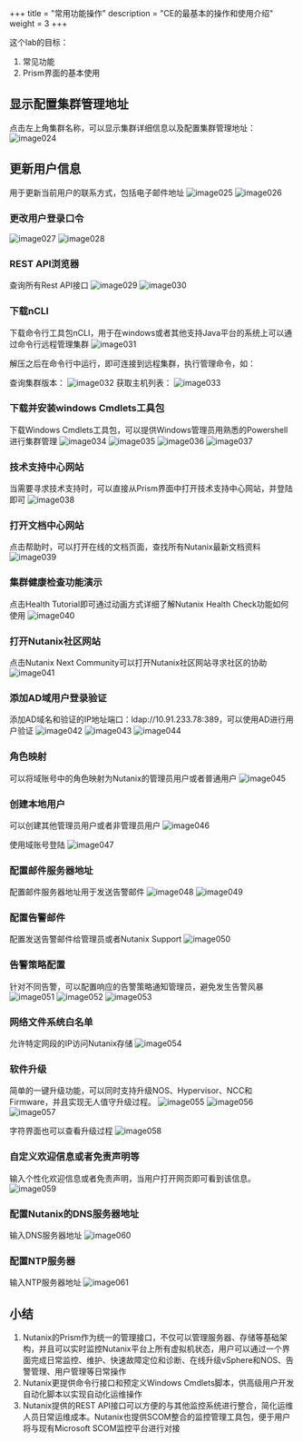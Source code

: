 +++
title = "常用功能操作"
description = "CE的最基本的操作和使用介绍"
weight = 3
+++

这个lab的目标：

1. 常见功能
2. Prism界面的基本使用

## 显示配置集群管理地址

点击左上角集群名称，可以显示集群详细信息以及配置集群管理地址：
![image024](/ce/image024.png)

## 更新用户信息

用于更新当前用户的联系方式，包括电子邮件地址
![image025](/ce/image025.png)
![image026](/ce/image026.png)

### 更改用户登录口令

![image027](/ce/image027.png)
![image028](/ce/image028.png)

### REST API浏览器

查询所有Rest API接口
![image029](/ce/image029.png)
![image030](/ce/image030.png)

### 下载nCLI

下载命令行工具包nCLI，用于在windows或者其他支持Java平台的系统上可以通过命令行远程管理集群
![image031](/ce/image031.png)

解压之后在命令行中运行，即可连接到远程集群，执行管理命令，如：

查询集群版本：
![image032](/ce/image032.png)
获取主机列表：
![image033](/ce/image033.png)

### 下载并安装windows Cmdlets工具包

下载Windows Cmdlets工具包，可以提供Windows管理员用熟悉的Powershell进行集群管理
![image034](/ce/image034.png)
![image035](/ce/image035.png)
![image036](/ce/image036.png)
![image037](/ce/image037.png)

### 技术支持中心网站

当需要寻求技术支持时，可以直接从Prism界面中打开技术支持中心网站，并登陆即可
![image038](/ce/image038.png)

### 打开文档中心网站

点击帮助时，可以打开在线的文档页面，查找所有Nutanix最新文档资料
![image039](/ce/image039.png)

### 集群健康检查功能演示

点击Health Tutorial即可通过动画方式详细了解Nutanix Health Check功能如何使用
![image040](/ce/image040.png)

### 打开Nutanix社区网站

点击Nutanix Next Community可以打开Nutanix社区网站寻求社区的协助
![image041](/ce/image041.png)

### 添加AD域用户登录验证

添加AD域名和验证的IP地址端口：ldap://10.91.233.78:389，可以使用AD进行用户验证
![image042](/ce/image042.png)
![image043](/ce/image043.png)
![image044](/ce/image044.png)

### 角色映射

可以将域账号中的角色映射为Nutanix的管理员用户或者普通用户
![image045](/ce/image045.png)

### 创建本地用户

可以创建其他管理员用户或者非管理员用户
![image046](/ce/image046.png)

使用域账号登陆
![image047](/ce/image047.png)

### 配置邮件服务器地址

配置邮件服务器地址用于发送告警邮件
![image048](/ce/image048.png)
![image049](/ce/image049.png)

### 配置告警邮件

配置发送告警邮件给管理员或者Nutanix Support
![image050](/ce/image050.png)

### 告警策略配置

针对不同告警，可以配置响应的告警策略通知管理员，避免发生告警风暴
![image051](/ce/image051.png)
![image052](/ce/image052.png)
![image053](/ce/image053.png)

### 网络文件系统白名单

允许特定网段的IP访问Nutanix存储
![image054](/ce/image054.png)

### 软件升级

简单的一键升级功能，可以同时支持升级NOS、Hypervisor、NCC和Firmware，并且实现无人值守升级过程。
![image055](/ce/image055.png)
![image056](/ce/image056.png)
![image057](/ce/image057.png)

字符界面也可以查看升级过程
![image058](/ce/image058.png)

### 自定义欢迎信息或者免责声明等

输入个性化欢迎信息或者免责声明，当用户打开网页即可看到该信息。
![image059](/ce/image059.png)

### 配置Nutanix的DNS服务器地址

输入DNS服务器地址
![image060](/ce/image060.png)

### 配置NTP服务器

输入NTP服务器地址
![image061](/ce/image061.png)

## 小结

1. Nutanix的Prism作为统一的管理接口，不仅可以管理服务器、存储等基础架构，并且可以实时监控Nutanix平台上所有虚拟机状态，用户可以通过一个界面完成日常监控、维护、快速故障定位和诊断、在线升级vSphere和NOS、告警管理、用户管理等日常操作
2. Nutanix更提供命令行接口和预定义Windows Cmdlets脚本，供高级用户开发自动化脚本以实现自动化运维操作
3. Nutanix提供的REST API接口可以方便的与其他监控系统进行整合，简化运维人员日常运维成本。Nutanix也提供SCOM整合的监控管理工具包，便于用户将与现有Microsoft SCOM监控平台进行对接

